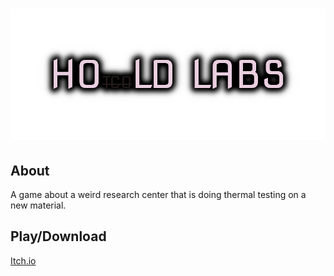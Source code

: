 # ![Title](branding/HoldLabs.png)

## About

A game about a weird research center that is doing thermal testing on a new material.

## Play/Download

[Itch.io](https://ufrshubham.itch.io/hold-labs)
